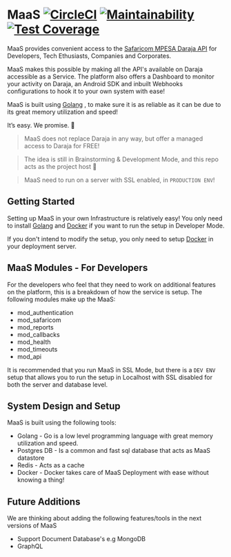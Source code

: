 # MaaS  [![CircleCI](https://circleci.com/gh/jumaallan/MaaS.svg?style=shield)](https://circleci.com/gh/jumaallan/MaaS) [![Maintainability](https://api.codeclimate.com/v1/badges/798db88c95d4fef56e5f/maintainability)](https://codeclimate.com/github/jumaallan/MaaS/maintainability)  [![Test Coverage](https://api.codeclimate.com/v1/badges/798db88c95d4fef56e5f/test_coverage)](https://codeclimate.com/github/jumaallan/MaaS/test_coverage)

MaaS provides convenient access to the [Safaricom MPESA Daraja API](https://developer.safaricom.co.ke/apis-explorer) for Developers, Tech Ethusiasts, Companies and Corporates. 

MaaS makes this possible by making all the API's available on Daraja accessible as a Service. The platform also offers a Dashboard to monitor your activity on Daraja, an Android SDK and inbuilt Webhooks configurations to hook it to your own system with ease! 

MaaS is built using [Golang]() , to make sure it is as reliable as it can be due to its great memory utilization and speed!  

It’s easy. We promise. :rocket:

> MaaS does not replace Daraja in any way, but offer a managed access to Daraja for FREE!

> The idea is still in Brainstorming & Development Mode, and this repo acts as the project host :rocket:

> MaaS need to run on a server with SSL enabled, in `PRODUCTION ENV`!

## Getting Started

Setting up MaaS in your own Infrastructure is relatively easy! You only need to install [Golang]() and [Docker]() if you want to run the setup in Developer Mode.

If you don't intend to modify the setup, you only need to setup [Docker]() in your deployment server. 

## MaaS Modules - For Developers

For the developers who feel that they need to work on additional features on the platform, this is a breakdown of how the service is setup. The following modules make up the MaaS:

* mod_authentication
* mod_safaricom
* mod_reports
* mod_callbacks
* mod_health
* mod_timeouts
* mod_api

It is recommended that you run MaaS in SSL Mode, but there is a `DEV ENV` setup that allows you to run the setup in Localhost with SSL disabled for both the server and database level.

## System Design and Setup

MaaS is built using the following tools:

* Golang - Go is a low level programming language with great memory utilization and speed.
* Postgres DB - Is a common and fast sql database that acts as MaaS datastore
* Redis - Acts as a cache
* Docker - Docker takes care of MaaS Deployment with ease without knowing a thing!


## Future Additions

We are thinking about adding the following features/tools in the next versions of MaaS

* Support Document Database's e.g MongoDB
* GraphQL

